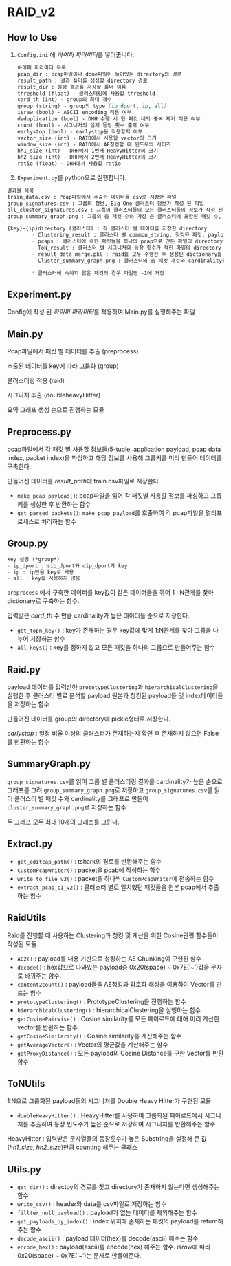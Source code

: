 # RAID_v2

## How to Use

1. `Config.ini` 에 *하이퍼 파라미터*를 넣어줍니다.
    
    ```markdown
    하이퍼 파라미터 목록
    pcap_dir : pcap파일이나 done파일이 들어있는 directory의 경로
    result_path : 결과 폴더를 생성할 directory 경로
    result_dir : 실행 결과를 저장할 폴더 이름
    threshold (float) - 클러스터링에 사용할 threshold
    card_th (int) - group의 최대 개수
    group (string) - group의 type [ip_dport, ip, all]
    israw (bool) - ASCII encoding 적용 여부
    deduplication (bool) - DHH 수행 시 한 패킷 내의 중복 제거 적용 여부
    count (bool) - 시그니처의 실제 등장 횟수 출력 여부 
    earlystop (bool) - earlystop을 적용할지 여부
    vector_size (int) - RAID에서 사용할 vector의 크기
    window_size (int) - RAID에서 AE청킹할 때 윈도우의 사이즈
    hh1_size (int) - DHH에서 1번째 HeavyHitter의 크기
    hh2_size (int) - DHH에서 2번째 HeavyHitter의 크기
    ratio (float) - DHH에서 사용할 ratio
    ```
    
2. `Experiment.py`를 python으로 실행합니다.

```markdown
결과물 목록
train_data.csv : Pcap파일에서 추출한 데이터를 csv로 저장한 파일
group_signatures.csv : 그룹의 정보, Big One 클러스터 정보가 작성 된 파일
all_cluster_signatures.csv : 그룹의 클러스터들의 모든 클러스터들의 정보가 작성 된 파일
group_summary_graph.png : 그룹의 총 패킷 수와 가장 큰 클러스터에 포함된 패킷 수, 가장 많이 반복된 시그니처의 횟수를 히스토그램으로 표현한 그래프

{key}-{ip}directory (클러스터) : 각 클러스터 별 데이터를 저장한 directory
		- Clustering_result : 클러스터 별 common_string, 청킹된 패킷, payload원본을 저장한 파일의 directory
		- pcaps : 클러스터에 속한 패킷들을 하나의 pcap으로 만든 파일의 directory
		- ToN_result : 클러스터 별 시그니처와 등장 횟수가 적힌 파일의 directory
		- result_data_merge.pkl	: raid를 모두 수행한 후 생성된 dictionary를 저장한 pickle파일 
		- Cluster_summary_graph.png : 클러스터의 총 패킷 개수와 cardinality를 히스토그램으로 나타낸 그래프

		* 클러스터에 속하지 않은 패킷의 경우 파일명 -1에 저장
```

## Experiment.py

Config에 작성 된 *하이퍼 파라미터*를 적용하여 Main.py를 실행해주는 파일

## Main.py

Pcap파일에서 패킷 별 데이터를 추출 (preprocess)

추출된 데이터를 key에 따라 그룹화 (group)

클러스터링 적용 (raid)

시그니처 추출 (doubleheavyHitter)

요약 그래프 생성 순으로 진행하는 모듈

## Preprocess.py

pcap파일에서 각 패킷 별 사용할 정보들(5-tuple, application payload, pcap data index, packet index)을 파싱하고 해당 정보를 사용해 그룹키를 미리 만들어 데이터를 구축한다. 

만들어진 데이터를 *result_path*에 train.csv파일로 저장한다.

- `make_pcap_payload()`: pcap파일을 읽어 각 패킷별 사용할 정보를 파싱하고 그룹키를 생성한 후 반환하는 함수
- `get_parsed_packets()`: `make_pcap_payload`를 호출하여 각 pcap파일을 멀티프로세스로 처리하는 함수

## Group.py

```markdown
key 설명 (*group*)
- ip_dport : sip_dport와 dip_dport가 key
- ip : ip만을 key로 사용
- all : key를 사용하지 않음
```

`preprocess` 에서 구축한 데이터를 key값이 같은 데이터들을 묶어 1 : N관계를 찾아 dictionary로 구축하는 함수.

입력받은 *card_th* 수 만큼 cardinality가 높은 데이터들 순으로 저장한다.

- `get_topn_key()` : key가 존재하는 경우 key값에 맞게 1:N관계를 찾아 그룹을 나누어 저장하는 함수
- `all_keys()` : key를 정하지 않고 모든 패킷을 하나의 그룹으로 만들어주는 함수

## Raid.py

payload 데이터를 입력받아 `prototypeClustering`과 `hierarchicalClustering`을 실행한 후 클러스터 별로 분석할 payload 원본과 청킹된 payload들 및 index데이터들을 저장하는 함수 

만들어진 데이터를 group의 directory에 pickle형태로 저장한다.

*earlystop* : 일정 비율 이상의 클러스터가 존재하는지 확인 후 존재하지 않으면 False를 반환하는 함수

## SummaryGraph.py

`group_signatures.csv`를 읽어 그룹 별 클러스터링 결과를 cardinality가 높은 순으로 그래프를 그려 `group_summary_graph.png`로 저장하고 `group_signatures.csv`를 읽어 클러스터 별 패킷 수와 cardinality를 그래프로 만들어 `cluster_summary_graph.png`로 저장하는 함수

두 그래프 모두 최대 10개의 그래프를 그린다.

## Extract.py

- `get_editcap_path()` : tshark의 경로를 반환해주는 함수
- `CustomPcapWriter()` : packet을 pcab에 작성하는 함수
- `write_to_file_v3()` : packet을 하나씩 `CustomPcapWriter`에 전송하는 함수
- `extract_pcap_c1_v2()` : 클러스터 별로 일치했던 패킷들을 원본 pcap에서 추출하는 함수

## RaidUtils

Raid를 진행할 때 사용하는 Clustering과 청킹 및 계산을 위한 Cosine관련 함수들이 작성된 모듈

- `AE2()` : payload를 내용 기반으로 청킹하는 AE Chunking이 구현된 함수
- `decode()` : hex값으로 나와있는 payload중 0x20(space) ~ 0x7E(’~’)값을 문자로 바꿔주는 함수.
- `content2count()` : payload들을 AE청킹과 암호화 해싱을 이용하여 Vector를 만드는 함수
- `prototypeClustering()` : PrototypeClustering을 진행하는 함수
- `hierarchicalClustering()` : hierarchicalClustering을 실행하는 함수
- `getCosinePairwise()` : Cosine similarity를 모든 페이로드에 대해 미리 계산한 vector를 반환하는 함수
- `getCosineSimilarity()` : Cosine similarity를 계산해주는 함수
- `getAverageVector()` : Vector의 평균값을 계산해주는 함수
- `getProxyDistance()` : 모든 payload의 Cosine Distance를 구한 Vector를 반환 함수

## ToNUtils

1:N으로 그룹화된 payload들의 시그니처를 Double Heavy Hitter가 구현된 모듈

- `doubleHeavyHitter()` : HeavyHitter를 사용하여 그룹화된 페이로드에서 시그니처를 추출하여 등장 빈도수가 높은 순으로 저장하여 시그니처를 반환해주는 함수

HeavyHitter : 입력받은 문자열들의 등장횟수가 높은 Substring을 설정해 준 값(*hh1_size*, *hh2_size*)만큼 counting 해주는 클래스

## Utils.py

- `get_dir()` : directoy의 경로를 찾고 directory가 존재하지 않는다면 생성해주는 함수
- `write_csv()` : header와 data를 csv파일로 저장하는 함수
- `fillter_null_payload()` : payload가 없는 데이터를 제외해주는 함수
- `get_payloads_by_index()` : index 위치에 존재하는 패킷의 payload를 return해주는 함수
- `decode_ascii()` : payload 데이터(hex)를 decode(ascii) 해주는 함수
- `encode_hex()` : payload(ascii)를 encode(hex) 해주는 함수. *isrow*에 따라 0x20(space) ~ 0x7E(’~’)는 문자로 만들어준다.

